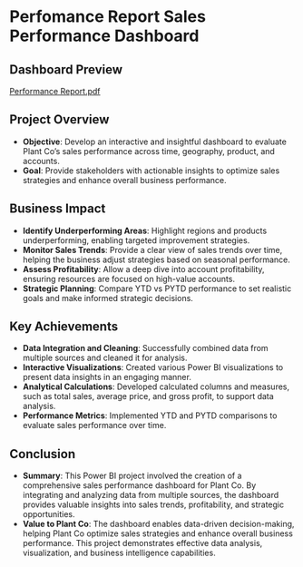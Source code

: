 # Perfomance Report Sales Performance Dashboard

## Dashboard Preview
[Performance Report.pdf](https://github.com/user-attachments/files/18429750/Performance.Report.pdf)

## Project Overview
- **Objective**: Develop an interactive and insightful dashboard to evaluate Plant Co’s sales performance across time, geography, product, and accounts.
- **Goal**: Provide stakeholders with actionable insights to optimize sales strategies and enhance overall business performance.

## Business Impact
- **Identify Underperforming Areas**: Highlight regions and products underperforming, enabling targeted improvement strategies.
- **Monitor Sales Trends**: Provide a clear view of sales trends over time, helping the business adjust strategies based on seasonal performance.
- **Assess Profitability**: Allow a deep dive into account profitability, ensuring resources are focused on high-value accounts.
- **Strategic Planning**: Compare YTD vs PYTD performance to set realistic goals and make informed strategic decisions.

## Key Achievements
- **Data Integration and Cleaning**: Successfully combined data from multiple sources and cleaned it for analysis.
- **Interactive Visualizations**: Created various Power BI visualizations to present data insights in an engaging manner.
- **Analytical Calculations**: Developed calculated columns and measures, such as total sales, average price, and gross profit, to support data analysis.
- **Performance Metrics**: Implemented YTD and PYTD comparisons to evaluate sales performance over time.

## Conclusion
- **Summary**: This Power BI project involved the creation of a comprehensive sales performance dashboard for Plant Co. By integrating and analyzing data from multiple sources, the dashboard provides valuable insights into sales trends, profitability, and strategic opportunities.
- **Value to Plant Co**: The dashboard enables data-driven decision-making, helping Plant Co optimize sales strategies and enhance overall business performance. This project demonstrates effective data analysis, visualization, and business intelligence capabilities.
